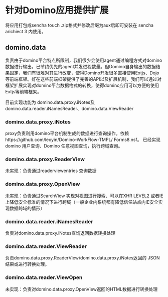 # 针对Domino应用提供扩展

将应用打包成sencha touch .zip格式并修改后缀为aux后即可安装在 sencha arichiect 3 内使用。

## domino.data
负责由于domino平台特点所限制，我们很少会使用agent通过编程方式对domino数据进行输出，已节约优先的agent并发进程数量。但Domino自身输出的数据结果固定，我们有很难对其进行改变，使得Domino开发很多直接使用Extjs、Dojo等前端框架。好在这些前端框架提供了完善的API以及扩展机制，我们可以通过对框架扩展实现对domino平台数据格式的转换，使得domino应用可以方便的使用Extjs等前端框架。

目前实现功能为 domino.data.proxy.iNotes及domino.data.reader.iNamesReader、domino.data.ViewReader
### domino.data.proxy.iNotes

proxy负责利用domino平台机制生成的数据进行查询操作。依赖https://github.com/leoyin/Domino-WorkFlow-TMPL/ Forms8.nsf。
已经实现domino 用户查询、Domino 任意视图查询，执行跨域查询。

### domino.data.proxy.ReaderView
未实现：负责通过readerviewentries  查询数据

### domino.data.proxy.OpenView

未实现：负责通过SearchView 实现对视图进行搜索、可以在XHR LEVEL2 或者IE上降低安全标准的情况下进行跨域（一般企业内系统都有降低信任站点内IE安全实现数据跨域的情形）

### domino.data.reader.iNamesReader

负责对domino.data.proxy.iNotes查询返回数据转换处理

### domino.data.reader.ViewReader

负责domino.data.proxy.ReaderView\domino.data.proxy.iNotes返回的 JSON结果或进行转换处理。

### domino.data.reader.ViewOpen
未实现：负责对domino.data.proxy.OpenView返回的HTML数据进行转换处理
